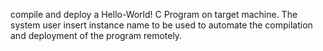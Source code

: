 compile and deploy a Hello-World! C Program on target machine. The system user insert instance name to be used to automate the compilation and deployment of the program remotely.
